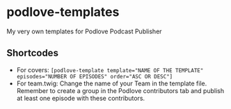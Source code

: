 # podlove-templates
My very own templates for Podlove Podcast Publisher

## Shortcodes
* For covers: `[podlove-template template="NAME OF THE TEMPLATE" episodes="NUMBER OF EPISODES" order="ASC OR DESC"]`
* For team.twig: Change the name of your Team in the template file. Remember to create a group in the Podlove contributors tab and publish at least one episode with these contributors.
